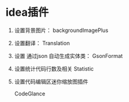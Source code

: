 

# idea插件

1. 设置背景图片：
   backgroundImagePlus

2. 设置翻译：
   Translation

3. 设置 通过json 自动生成实体类：
   GsonFormat

4. 设置统计代码行数及相关
   Statistic

5. 设置代码编辑区迷你缩放图插件 

   CodeGlance

   

   

​        